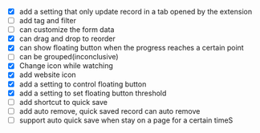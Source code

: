 - [x] add a setting that only update record in a tab opened by the extension
- [ ] add tag and filter
- [ ] can customize the form data
- [x] can drag and drop to reorder
- [x] can show floating button when the progress reaches a certain point
- [ ] can be grouped(inconclusive)
- [x] Change icon while watching
- [x] add website icon
- [x] add a setting to control floating button
- [x] add a setting to set floating button threshold
- [ ] add shortcut to quick save
- [ ] add auto remove, quick saved record can auto remove
- [ ] support auto quick save when stay on a page for a certain timeS
